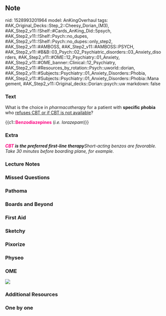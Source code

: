 ## Note
nid: 1528993201964
model: AnKingOverhaul
tags: #AK_Original_Decks::Step_2::Cheesy_Dorian_(M3), #AK_Step2_v11::!Shelf::#Cards_AnKing_Did::5psych, #AK_Step2_v11::!Shelf::Psych::no_dupes, #AK_Step2_v11::!Shelf::Psych::no_dupes::only_step2, #AK_Step2_v11::#AMBOSS, #AK_Step2_v11::#AMBOSS::PSYCH, #AK_Step2_v11::#B&B::03_Psych::02_Psychiatric_disorders::03_Anxiety_disorders, #AK_Step2_v11::#OME::12_Psychiatry::01_Anxiety, #AK_Step2_v11::#OME_banner::Clinical::12_Psychiatry, #AK_Step2_v11::#Resources_by_rotation::Psych::uworld::dorian, #AK_Step2_v11::#Subjects::Psychiatry::01_Anxiety_Disorders::Phobia, #AK_Step2_v11::#Subjects::Psychiatry::01_Anxiety_Disorders::Phobia::Management, #AK_Step2_v11::Original_decks::Dorian::psych::uw
markdown: false

### Text
What is the choice in <i>pharmacotherapy</i> for a patient with
<b>specific phobia</b> who <u>refuses CBT or if CBT is not
available</u>?
<div>
  {{c1::<font color="#FC0280"><b>Benzodiazepines</b></font>
  (<i>i.e. lorazepam</i>)}}
</div>

### Extra
<i><b><font color="#FC0280">CBT</font> is the preferred first-line
therapy</b></i><i>Short-acting benzos are favorable. Take 30
minutes before boarding plane, for example.</i>

### Lecture Notes


### Missed Questions


### Pathoma


### Boards and Beyond


### First Aid


### Sketchy


### Pixorize


### Physeo


### OME
<div class="ome-widget">
  <a href=
  "https://onlinemeded.org/spa/psychiatry?ref=anki"><img src=
  "_OME_AnkiFlashcards_Topic_4.png"></a>
</div>

### Additional Resources


### One by one


